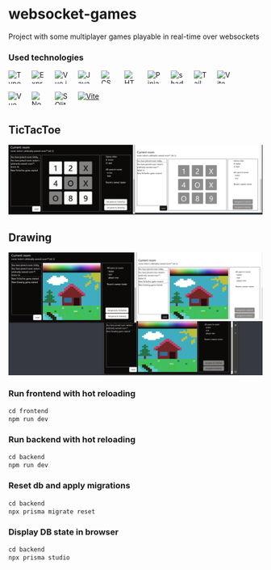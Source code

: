 # websocket-games

Project with some multiplayer games playable in real-time over websockets

### Used technologies

[<img align="left" width="26" height="26" alt="Typescript" src="https://api.iconify.design/devicon:typescript.svg" style="padding: 0 20px 16px 0"/>](https://www.typescriptlang.org "Typescript")
[<picture><source media="(prefers-color-scheme: light)" srcset="https://api.iconify.design/simple-icons:express.svg?color=%23000000" /><img align="left" width="26" height="26" alt="Express.js" src="https://api.iconify.design/simple-icons:express.svg?color=%23ffffff" style="padding: 0 20px 16px 0"/></picture>](https://expressjs.com "Express.js")
[<img align="left" width="26" height="26" alt="Vue.js" src="https://api.iconify.design/devicon:vuejs.svg" style="padding: 0 20px 16px 0"/>](https://vuejs.org "Vue.js")
[<img align="left" width="26" height="26" alt="Javascript" src="https://api.iconify.design/devicon:javascript.svg" style="padding: 0 20px 16px 0"/>](https://en.wikipedia.org/wiki/JavaScript "Javascript")
[<img align="left" width="26" height="26" alt="CSS" src="https://api.iconify.design/devicon:css3.svg" style="padding: 0 20px 16px 0"/>](https://en.wikipedia.org/wiki/CSS "CSS")
[<img align="left" width="26" height="26" alt="HTML" src="https://api.iconify.design/devicon:html5.svg" style="padding: 0 20px 16px 0"/>](https://en.wikipedia.org/wiki/HTML "HTML")
[<img align="left" width="26" height="26" alt="Pinia" src="https://api.iconify.design/logos:pinia.svg" style="padding: 0 20px 16px 0"/>](https://pinia.vuejs.org "Pinia")
[<img align="left" width="26" height="26" alt="shadcn-vue" src="https://api.iconify.design/simple-icons:shadcnui.svg?color=%2341b883" style="padding: 0 20px 16px 0"/>](https://www.shadcn-vue.com "shadcn-vue")
[<img align="left" width="26" height="26" alt="TailwindCSS" src="https://api.iconify.design/devicon:tailwindcss.svg" style="padding: 0 20px 16px 0"/>](https://tailwindcss.com "TailwindCSS")
[<img align="left" width="26" height="26" alt="Vite" src="https://api.iconify.design/devicon:vitejs.svg" style="padding: 0 20px 16px 0"/>](https://vitejs.dev/ "Vite")
[<img align="left" width="26" height="26" alt="VueUse" src="https://api.iconify.design/logos:vueuse.svg" style="padding: 0 20px 16px 0"/>](https://vueuse.org "VueUse")
[<img align="left" width="26" height="26" alt="NodeJS" src="https://api.iconify.design/devicon:nodejs.svg" style="padding: 0 20px 16px 0"/>](https://nodejs.org/en "NodeJS")
[<img align="left" width="26" height="26" alt="SQlite" src="https://api.iconify.design/devicon:sqlite.svg" style="padding: 0 20px 16px 0"/>](https://www.sqlite.org/index.html "SQlite")
[<img width="26" height="26" alt="Vite" src="https://api.iconify.design/devicon:prisma.svg" style="padding: 0 20px 16px 0"/>](https://www.prisma.io/ "Prisma ORM")

## TicTacToe

![TicTacToe](readmePictures/tictactoe.png "TicTacToe")

##  Drawing

![Drawing](readmePictures/drawing.png "Drawing")

### Run frontend with hot reloading

```
cd frontend
npm run dev
```

### Run backend with hot reloading

```
cd backend
npm run dev
```

### Reset db and apply migrations

```
cd backend
npx prisma migrate reset
```

### Display DB state in browser

```
cd backend
npx prisma studio
```
